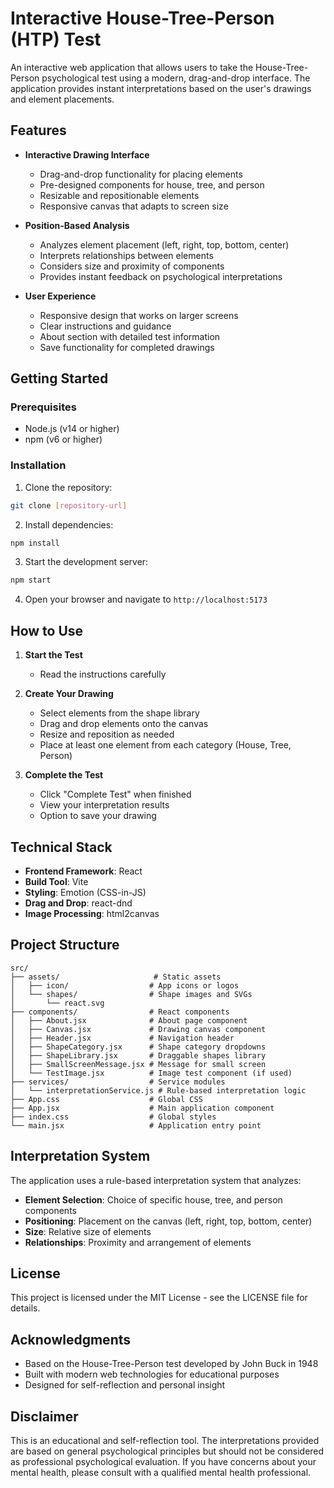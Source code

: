 # Interactive House-Tree-Person (HTP) Test

An interactive web application that allows users to take the House-Tree-Person psychological test using a modern, drag-and-drop interface. The application provides instant interpretations based on the user's drawings and element placements.

## Features

- **Interactive Drawing Interface**
  - Drag-and-drop functionality for placing elements
  - Pre-designed components for house, tree, and person
  - Resizable and repositionable elements
  - Responsive canvas that adapts to screen size

- **Position-Based Analysis**
  - Analyzes element placement (left, right, top, bottom, center)
  - Interprets relationships between elements
  - Considers size and proximity of components
  - Provides instant feedback on psychological interpretations

- **User Experience**
  - Responsive design that works on larger screens
  - Clear instructions and guidance
  - About section with detailed test information
  - Save functionality for completed drawings

## Getting Started

### Prerequisites

- Node.js (v14 or higher)
- npm (v6 or higher)

### Installation

1. Clone the repository:
```bash
git clone [repository-url]
```

2. Install dependencies:
```bash
npm install
```

3. Start the development server:
```bash
npm start
```

4. Open your browser and navigate to `http://localhost:5173`

## How to Use

1. **Start the Test**
   - Read the instructions carefully

2. **Create Your Drawing**
   - Select elements from the shape library
   - Drag and drop elements onto the canvas
   - Resize and reposition as needed
   - Place at least one element from each category (House, Tree, Person)

3. **Complete the Test**
   - Click "Complete Test" when finished
   - View your interpretation results
   - Option to save your drawing

## Technical Stack

- **Frontend Framework**: React
- **Build Tool**: Vite
- **Styling**: Emotion (CSS-in-JS)
- **Drag and Drop**: react-dnd
- **Image Processing**: html2canvas

## Project Structure

```
src/
├── assets/                     # Static assets
│   ├── icon/                  # App icons or logos
│   └── shapes/                # Shape images and SVGs
│       └── react.svg
├── components/                # React components
│   ├── About.jsx              # About page component
│   ├── Canvas.jsx             # Drawing canvas component
│   ├── Header.jsx             # Navigation header
│   ├── ShapeCategory.jsx      # Shape category dropdowns
│   ├── ShapeLibrary.jsx       # Draggable shapes library
│   ├── SmallScreenMessage.jsx # Message for small screen
│   └── TestImage.jsx          # Image test component (if used)
├── services/                  # Service modules
│   └── interpretationService.js # Rule-based interpretation logic
├── App.css                    # Global CSS
├── App.jsx                    # Main application component
├── index.css                  # Global styles
└── main.jsx                   # Application entry point
```

## Interpretation System

The application uses a rule-based interpretation system that analyzes:

- **Element Selection**: Choice of specific house, tree, and person components
- **Positioning**: Placement on the canvas (left, right, top, bottom, center)
- **Size**: Relative size of elements
- **Relationships**: Proximity and arrangement of elements


## License

This project is licensed under the MIT License - see the LICENSE file for details.

## Acknowledgments

- Based on the House-Tree-Person test developed by John Buck in 1948
- Built with modern web technologies for educational purposes
- Designed for self-reflection and personal insight

## Disclaimer

This is an educational and self-reflection tool. The interpretations provided are based on general psychological principles but should not be considered as professional psychological evaluation. If you have concerns about your mental health, please consult with a qualified mental health professional.